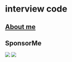 # interview code

## [About me](https://www.seekhoo.cn/interview/)

## SponsorMe

<div display:flex; justify-content:space-between;>
<img src="http://yunog.cn/wxpay.png">
<img src="http://yunog.cn/alipay.jpg">
</div>
